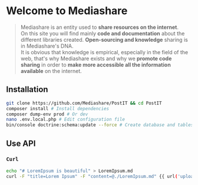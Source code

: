 # Welcome to Mediashare

>   Mediashare is an entity used to **share resources on the internet**.  
On this site you will find mainly **code and documentation** about the different libraries created. **Open-sourcing and knowledge** sharing is in Mediashare's DNA.  
It is obvious that knowledge is empirical, especially in the field of the web, that's why Mediashare exists and why we **promote code sharing** in order to **make more accessible all the information available** on the internet.  


## Installation

```bash
git clone https://github.com/Mediashare/PostIT && cd PostIT
composer install # Install dependencies
composer dump-env prod # Or dev
nano .env.local.php # Edit configuration file
bin/console doctrine:schema:update --force # Create database and tables
```
## Use API

### ``Curl``

```bash
echo "# LoremIpsum is beautiful" > LoremIpsum.md
curl -F "title=Lorem Ipsum" -F "content=@./LoremIpsum.md" {{ url('upload') }}
```